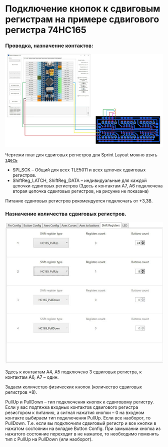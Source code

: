 # Подключение кнопок к сдвиговым регистрам на примере сдвигового регистра 74HC165
### Проводка, назначение контактов:

![](https://github.com/FreeJoy-Team/FreeJoyConfigurator/blob/master/images/rus_guide/S1.jpg)

Чертежи плат для сдвиговых регистров для Sprint Layout можно взять [здесь](https://github.com/FreeJoy-Team/FreeJoyConfigurator/blob/master/third_party/)

* SPI_SCK – Общий для всех TLE5011 и всех цепочек сдвиговых регистров.
* ShiftReg_LATCH, ShiftReg_DATA – индивидуальные для каждой цепочки сдвиговых регистров (Здесь к контактам A7, A6 подключена вторая цепочка сдвиговых регистров, на рисунке не показана)

Питание сдвиговых регистров рекомендуется подключать от +3,3В.

### Назначение количества сдвиговых регистров.

![](https://github.com/FreeJoy-Team/FreeJoyConfigurator/blob/master/images/rus_guide/S2.jpg)
 
Здесь к контактам А4, А5 подключено 3 сдвиговых регистра, к контактам А6, А7 – один.

Задаем количество физических кнопок (количество сдвиговых регистров *8).

PullUp и PullDown – тип подключения кнопок к сдвиговому регистру. Если у вас подтяжка входных контактов сдвигового регистра резистором к питанию, а сигнал нажатия кнопки – 0 на входном контакте выбираем тип подключения PullUp. Если все наоборот, то PullDown. Т.е. если вы подключили сдвиговый регистр и все кнопки в нажатом состоянии на вкладке Button Config. При замыкании кнопка из нажатого состояние переходит в не нажатое, то необходимо поменять тип с PullUp на PullDown (или наоборот).
